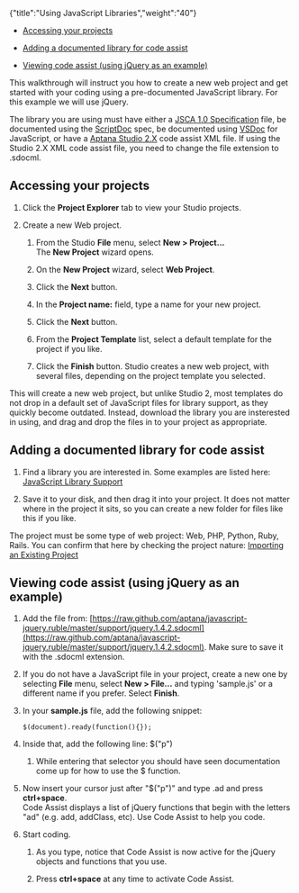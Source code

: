 {"title":"Using JavaScript Libraries","weight":"40"} 

*   [Accessing your projects](#Accessingyourprojects)
    
*   [Adding a documented library for code assist](#Addingadocumentedlibraryforcodeassist)
    
*   [Viewing code assist (using jQuery as an example)](#Viewingcodeassist(usingjQueryasanexample))
    

This walkthrough will instruct you how to create a new web project and get started with your coding using a pre-documented JavaScript library. For this example we will use jQuery.

The library you are using must have either a [JSCA 1.0 Specification](/docs/appc/Axway_Appcelerator_Studio/Axway_Appcelerator_Studio_Guide/SDK/Specifications/JSCA_1.0_Specification/) file, be documented using the [ScriptDoc](/docs/appc/Axway_Appcelerator_Studio/Axway_Appcelerator_Studio_Guide/SDK/Specifications/ScriptDoc_(SDOC)_2.0_Specification/) spec, be documented using [VSDoc](http://weblogs.asp.net/bleroy/archive/2007/04/23/the-format-for-javascript-doc-comments.aspx) for JavaScript, or have a [Aptana Studio 2.X](/docs/appc/Axway_Appcelerator_Studio/Axway_Appcelerator_Studio_Guide/SDK/Specifications/ScriptDoc_XML_(SDOCML)_2.0_Specification/) code assist XML file. If using the Studio 2.X XML code assist file, you need to change the file extension to .sdocml.

## Accessing your projects

1.  Click the **Project Explorer** tab to view your Studio projects.
    
2.  Create a new Web project.
    
    1.  From the Studio **File** menu, select **New > Project...**  
        The **New Project** wizard opens.
        
    2.  On the **New Project** wizard, select **Web Project**.
        
    3.  Click the **Next** button.
        
    4.  In the **Project name:** field, type a name for your new project.
        
    5.  Click the **Next** button.
        
    6.  From the **Project Template** list, select a default template for the project if you like.
        
    7.  Click the **Finish** button. Studio creates a new web project, with several files, depending on the project template you selected.
        

This will create a new web project, but unlike Studio 2, most templates do not drop in a default set of JavaScript files for library support, as they quickly become outdated. Instead, download the library you are insterested in using, and drag and drop the files in to your project as appropriate.

## Adding a documented library for code assist

1.  Find a library you are interested in. Some examples are listed here: [JavaScript Library Support](/docs/appc/Axway_Appcelerator_Studio/Axway_Appcelerator_Studio_Guide/Web_Development/JavaScript_Development/Using_JavaScript_Libraries/JavaScript_Library_Support/)
    
2.  Save it to your disk, and then drag it into your project. It does not matter where in the project it sits, so you can create a new folder for files like this if you like.
    

The project must be some type of web project: Web, PHP, Python, Ruby, Rails. You can confirm that here by checking the project nature: [Importing an Existing Project](/docs/appc/Axway_Appcelerator_Studio/Axway_Appcelerator_Studio_Guide/Basic_Concepts/Working_with_Projects/Importing_an_Existing_Project/)

## Viewing code assist (using jQuery as an example)

1.  Add the file from: [https://raw.github.com/aptana/javascript-jquery.ruble/master/support/jquery.1.4.2.sdocml](https://raw.github.com/aptana/javascript-jquery.ruble/master/support/jquery.1.4.2.sdocml). Make sure to save it with the .sdocml extension.
    
2.  If you do not have a JavaScript file in your project, create a new one by selecting **File** menu, select **New > File...** and typing 'sample.js' or a different name if you prefer. Select **Finish**.
    
3.  In your **sample.js** file, add the following snippet:
    
    `$(document).ready(function(){});`
    
4.  Inside that, add the following line: $("p")
    
    1.  While entering that selector you should have seen documentation come up for how to use the $ function.
        
5.  Now insert your cursor just after "$("p")" and type .ad and press **ctrl+space**.  
    Code Assist displays a list of jQuery functions that begin with the letters "ad" (e.g. add, addClass, etc). Use Code Assist to help you code.
    
6.  Start coding.
    
    1.  As you type, notice that Code Assist is now active for the jQuery objects and functions that you use.
        
    2.  Press **ctrl+space** at any time to activate Code Assist.
